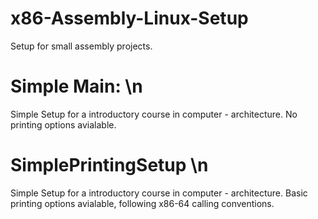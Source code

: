 # x86-Assembly-Linux-Setup
Setup for small assembly projects.

# Simple Main: \n
  Simple Setup for a introductory course in computer - architecture. No printing options avialable.
# SimplePrintingSetup \n
  Simple Setup for a introductory course in computer - architecture. Basic printing options avialable, following x86-64         calling conventions.
